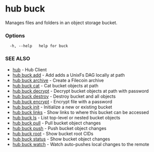 # hub buck

Manages files and folders in an object storage bucket.

### Options

```
  -h, --help   help for buck
```

### SEE ALSO

* [hub](hub.md)	 - Hub Client
* [hub buck add](hub_buck_add.md)	 - Add adds a UnixFs DAG locally at path
* [hub buck archive](hub_buck_archive.md)	 - Create a Filecoin archive
* [hub buck cat](hub_buck_cat.md)	 - Cat bucket objects at path
* [hub buck decrypt](hub_buck_decrypt.md)	 - Decrypt bucket objects at path with password
* [hub buck destroy](hub_buck_destroy.md)	 - Destroy bucket and all objects
* [hub buck encrypt](hub_buck_encrypt.md)	 - Encrypt file with a password
* [hub buck init](hub_buck_init.md)	 - Initialize a new or existing bucket
* [hub buck links](hub_buck_links.md)	 - Show links to where this bucket can be accessed
* [hub buck ls](hub_buck_ls.md)	 - List top-level or nested bucket objects
* [hub buck pull](hub_buck_pull.md)	 - Pull bucket object changes
* [hub buck push](hub_buck_push.md)	 - Push bucket object changes
* [hub buck root](hub_buck_root.md)	 - Show bucket root CIDs
* [hub buck status](hub_buck_status.md)	 - Show bucket object changes
* [hub buck watch](hub_buck_watch.md)	 - Watch auto-pushes local changes to the remote
